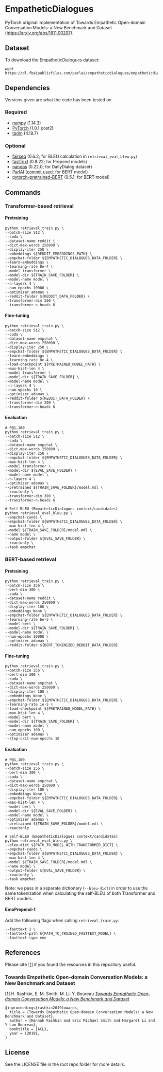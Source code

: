 # EmpatheticDialogues

PyTorch original implementation of Towards Empathetic Open-domain Conversation Models: a New Benchmark and Dataset (https://arxiv.org/abs/1811.00207).

## Dataset

To download the EmpatheticDialogues dataset:

```
wget https://dl.fbaipublicfiles.com/parlai/empatheticdialogues/empatheticdialogues.tar.gz
```

## Dependencies

Versions given are what the code has been tested on.

### Required
- [numpy](https://www.numpy.org/) (1.14.3)
- [PyTorch](https://pytorch.org/) (1.0.1.post2)
- [tqdm](https://tqdm.github.io/) (4.19.7)

### Optional
- [fairseq](https://fairseq.readthedocs.io/en/latest/) (0.6.2; for BLEU calculation in `retrieval_eval_bleu.py`)
- [fastText](https://fasttext.cc/) (0.8.22; for Prepend models)
- [pandas](https://pandas.pydata.org/) (0.22.0; for DailyDialog dataset)
- [ParlAI](https://parl.ai/) ([commit used](https://github.com/facebookresearch/ParlAI/commit/471db18c47d322d814f4e1bba6e35d9da6ac31ff); for BERT model)
- [pytorch-pretrained-BERT](https://github.com/huggingface/pytorch-pretrained-BERT) (0.5.1; for BERT model)

## Commands

### Transformer-based retrieval

#### Pretraining
```
python retrieval_train.py \
--batch-size 512 \
--cuda \
--dataset-name reddit \
--dict-max-words 250000 \
--display-iter 250 \
--embeddings ${REDDIT_EMBEDDINGS_PATH} \
--empchat-folder ${EMPATHETIC_DIALOGUES_DATA_FOLDER} \
--learn-embeddings \
--learning-rate 8e-4 \
--model transformer \
--model-dir ${TRAIN_SAVE_FOLDER} \
--model-name model \
--n-layers 4 \
--num-epochs 10000 \
--optimizer adamax \
--reddit-folder ${REDDIT_DATA_FOLDER} \
--transformer-dim 300 \
--transformer-n-heads 6
```

#### Fine-tuning
```
python retrieval_train.py \
--batch-size 512 \
--cuda \
--dataset-name empchat \
--dict-max-words 250000 \
--display-iter 250 \
--empchat-folder ${EMPATHETIC_DIALOGUES_DATA_FOLDER} \
--learn-embeddings \
--learning-rate 8e-4 \
--load-checkpoint ${PRETRAINED_MODEL_PATH} \
--max-hist-len 4 \
--model transformer \
--model-dir ${TRAIN_SAVE_FOLDER} \
--model-name model \
--n-layers 4 \
--num-epochs 10 \
--optimizer adamax \
--reddit-folder ${REDDIT_DATA_FOLDER} \
--transformer-dim 300 \
--transformer-n-heads 6
```

#### Evaluation
```
# P@1,100
python retrieval_train.py \
--batch-size 512 \
--cuda \
--dataset-name empchat \
--dict-max-words 250000 \
--display-iter 250 \
--empchat-folder ${EMPATHETIC_DIALOGUES_DATA_FOLDER} \
--max-hist-len 4 \
--model transformer \
--model-dir ${EVAL_SAVE_FOLDER} \
--model-name model \
--n-layers 4 \
--optimizer adamax \
--pretrained ${TRAIN_SAVE_FOLDER}/model.mdl \
--reactonly \
--transformer-dim 300 \
--transformer-n-heads 6

# Self-BLEU (EmpatheticDialogues context/candidates)
python retrieval_eval_bleu.py \
--empchat-cands \
--empchat-folder ${EMPATHETIC_DIALOGUES_DATA_FOLDER} \
--max-hist-len 4 \
--model ${TRAIN_SAVE_FOLDER}/model.mdl \
--name model \
--output-folder ${EVAL_SAVE_FOLDER} \
--reactonly \
--task empchat
```

### BERT-based retrieval

#### Pretraining
```
python retrieval_train.py \
--batch-size 256 \
--bert-dim 300 \
--cuda \
--dataset-name reddit \
--dict-max-words 250000 \
--display-iter 100 \
--embeddings None \
--empchat-folder ${EMPATHETIC_DIALOGUES_DATA_FOLDER} \
--learning-rate 6e-5 \
--model bert \
--model-dir ${TRAIN_SAVE_FOLDER} \
--model-name model \
--num-epochs 10000 \
--optimizer adamax \
--reddit-folder ${BERT_TOKENIZED_REDDIT_DATA_FOLDER}
```

#### Fine-tuning
```
python retrieval_train.py \
--batch-size 256 \
--bert-dim 300 \
--cuda \
--dataset-name empchat \
--dict-max-words 250000 \
--display-iter 100 \
--embeddings None \
--empchat-folder ${EMPATHETIC_DIALOGUES_DATA_FOLDER} \
--learning-rate 1e-5 \
--load-checkpoint ${PRETRAINED_MODEL_PATH} \
--max-hist-len 4 \
--model bert \
--model-dir ${TRAIN_SAVE_FOLDER} \
--model-name model \
--num-epochs 100 \
--optimizer adamax \
--stop-crit-num-epochs 10
```

#### Evaluation
```
# P@1,100
python retrieval_train.py \
--batch-size 256 \
--bert-dim 300 \
--cuda \
--dataset-name empchat \
--dict-max-words 250000 \
--display-iter 100 \
--embeddings None \
--empchat-folder ${EMPATHETIC_DIALOGUES_DATA_FOLDER} \
--max-hist-len 4 \
--model bert \
--model-dir ${EVAL_SAVE_FOLDER} \
--model-name model \
--optimizer adamax \
--pretrained ${TRAIN_SAVE_FOLDER}/model.mdl \
--reactonly

# Self-BLEU (EmpatheticDialogues context/candidates)
python retrieval_eval_bleu.py \
--bleu-dict ${PATH_TO_MODEL_WITH_TRANSFORMER_DICT} \
--empchat-cands \
--empchat-folder ${EMPATHETIC_DIALOGUES_DATA_FOLDER} \
--max-hist-len 4 \
--model ${TRAIN_SAVE_FOLDER}/model.mdl \
--name model \
--output-folder ${EVAL_SAVE_FOLDER} \
--reactonly \
--task empchat
```

Note: we pass in a separate dictionary (`--bleu-dict`) in order to use the same tokenization when calculating the self-BLEU of both Transformer and BERT models.

#### EmoPrepend-1

Add the following flags when calling `retrieval_train.py`:
```
--fasttext 1 \
--fasttext-path ${PATH_TO_TRAINED_FASTTEXT_MODEL} \
--fasttext-type emo
```

## References

Please cite [[1]](https://arxiv.org/abs/1811.00207) if you found the resources in this repository useful.

### Towards Empathetic Open-domain Conversation Models: a New Benchmark and Dataset

[1] H. Rashkin, E. M. Smith, M. Li, Y. Boureau [*Towards Empathetic Open-domain Conversation Models: a New Benchmark and Dataset*](https://arxiv.org/abs/1811.00207)

```
@inproceedings{rashkin2019towards,
  title = {Towards Empathetic Open-domain Conversation Models: a New Benchmark and Dataset},
  author = {Hannah Rashkin and Eric Michael Smith and Margaret Li and Y-Lan Boureau},
  booktitle = {ACL},
  year = {2019},
}
```

## License

See the LICENSE file in the root repo folder for more details.
